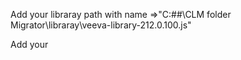 Add your libraray path with name =>"C:\##\CLM folder Migrator\libraray\veeva-library-212.0.100.js"

Add your 
